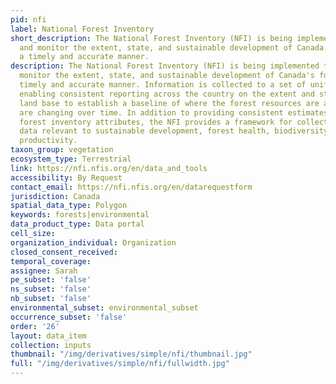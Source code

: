 ```yaml
---
pid: nfi
label: National Forest Inventory
short_description: The National Forest Inventory (NFI) is being implemented to assess
  and monitor the extent, state, and sustainable development of Canada's forests in
  a timely and accurate manner.
description: The National Forest Inventory (NFI) is being implemented to assess and
  monitor the extent, state, and sustainable development of Canada's forests in a
  timely and accurate manner. Information is collected to a set of uniform standards,
  enabling consistent reporting across the country on the extent and state of Canada's
  land base to establish a baseline of where the forest resources are and how they
  are changing over time. In addition to providing consistent estimates for traditional
  forest inventory attributes, the NFI provides a framework for collecting additional
  data relevant to sustainable development, forest health, biodiversity and forest
  productivity.
taxon_group: vegetation
ecosystem_type: Terrestrial
link: https://nfi.nfis.org/en/data_and_tools
accessibility: By Request
contact_email: https://nfi.nfis.org/en/datarequestform
jurisdiction: Canada
spatial_data_type: Polygon
keywords: forests|environmental
data_product_type: Data portal
cell_size: 
organization_individual: Organization
closed_consent_received: 
temporal_coverage: 
assignee: Sarah
pe_subset: 'false'
ns_subset: 'false'
nb_subset: 'false'
environmental_subset: environmental_subset
occurrence_subset: 'false'
order: '26'
layout: data_item
collection: inputs
thumbnail: "/img/derivatives/simple/nfi/thumbnail.jpg"
full: "/img/derivatives/simple/nfi/fullwidth.jpg"
---
```

